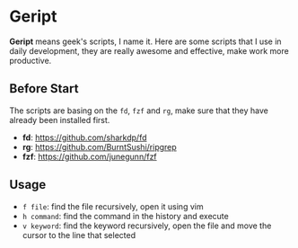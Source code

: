 # Geript

**Geript** means geek's scripts, I name it. Here are some scripts that I use in daily development, they are really awesome and effective, make work more productive.

## Before Start
The scripts are basing on the `fd`, `fzf` and `rg`, make sure that they have already been installed first.
- **fd**: https://github.com/sharkdp/fd
- **rg**: https://github.com/BurntSushi/ripgrep
- **fzf**: https://github.com/junegunn/fzf

## Usage
- `f file`: find the file recursively, open it using vim
- `h command`: find the command in the history and execute
- `v keyword`: find the keyword recursively, open the file and move the cursor to the line that selected
